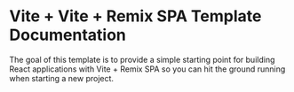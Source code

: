 # Vite + Vite + Remix SPA Template Documentation

The goal of this template is to provide a simple starting point for building React applications with Vite + Remix SPA so you can hit the ground running when starting a new project.
